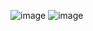 ![image](https://github.com/user-attachments/assets/b9d92545-9e54-49e0-87ea-a60293b56bc5)
![image](https://github.com/user-attachments/assets/10a59c7b-89a0-4f80-a050-7b4b8cf6e170)
